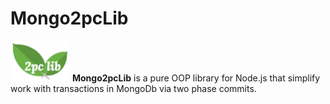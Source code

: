 # Mongo2pcLib
<img src="https://github.com/Guseyn/Mongo2pcLib/blob/master/2pclogv3.png?raw=true" width="95"> 
<b> Mongo2pcLib</b> is a pure OOP library for Node.js that simplify work with transactions in MongoDb via two phase commits.
